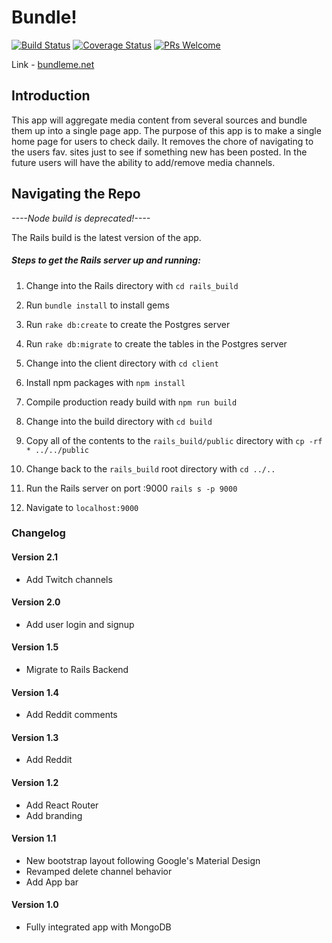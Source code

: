 # Bundle!
[![Build Status](https://travis-ci.org/jinchen93/bundle-app.svg?branch=master)](https://travis-ci.org/jinchen93/bundle-app)
[![Coverage Status](https://coveralls.io/repos/github/jinchen93/bundle-app/badge.svg?branch=master)](https://coveralls.io/github/jinchen93/bundle-app?branch=master)
[![PRs Welcome](https://img.shields.io/badge/PRs-welcome-brightgreen.svg?style=flat-square)](http://makeapullrequest.com)

Link - [bundleme.net](http://bundleme.net/)

## Introduction
This app will aggregate media content from several sources and bundle them up into a single page app.
The purpose of this app is to make a single home page for users to check daily.
It removes the chore of navigating to the users fav. sites just to see if something new has been posted.
In the future users will have the ability to add/remove media channels.


## Navigating the Repo
_----Node build is deprecated!----_

The Rails build is the latest version of the app.

##### Steps to get the Rails server up and running:
1. Change into the Rails directory with `cd rails_build`

2. Run `bundle install` to install gems

3. Run `rake db:create` to create the Postgres server

4. Run `rake db:migrate` to create the tables in the Postgres server

5. Change into the client directory with `cd client`

6. Install npm packages with `npm install`

7. Compile production ready build with `npm run build`

8. Change into the build directory with `cd build`

9. Copy all of the contents to the `rails_build/public` directory with `cp -rf * ../../public`

10. Change back to the `rails_build` root directory with `cd ../..`

11. Run the Rails server on port :9000 `rails s -p 9000`

12. Navigate to `localhost:9000`

### Changelog
#### Version 2.1
- Add Twitch channels

#### Version 2.0
- Add user login and signup

#### Version 1.5
- Migrate to Rails Backend

#### Version 1.4
- Add Reddit comments

#### Version 1.3
- Add Reddit

#### Version 1.2
- Add React Router
- Add branding

#### Version 1.1
- New bootstrap layout following Google's Material Design
- Revamped delete channel behavior
- Add App bar

#### Version 1.0
- Fully integrated app with MongoDB

